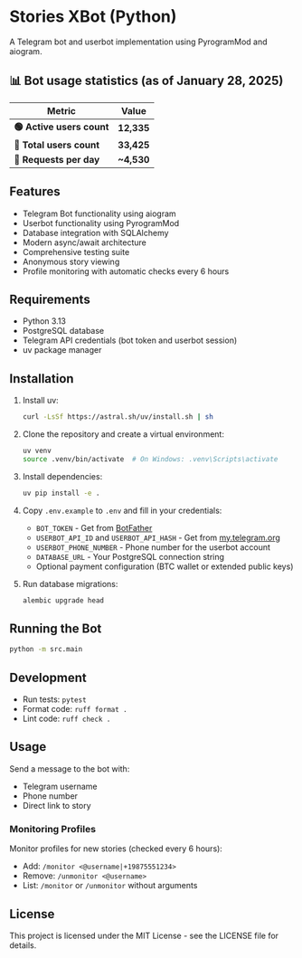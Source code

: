 # Stories XBot (Python)

A Telegram bot and userbot implementation using PyrogramMod and aiogram.

## 📊 Bot usage statistics (as of January 28, 2025)

| Metric                | Value |
|-----------------------|-------|
| **🟢 Active users count** | **12,335** |
| **👤 Total users count**  | **33,425** |
| **🔄 Requests per day**   | **~4,530** |

## Features

- Telegram Bot functionality using aiogram
- Userbot functionality using PyrogramMod
- Database integration with SQLAlchemy
- Modern async/await architecture
- Comprehensive testing suite
- Anonymous story viewing
- Profile monitoring with automatic checks every 6 hours

## Requirements

- Python 3.13
- PostgreSQL database
- Telegram API credentials (bot token and userbot session)
- uv package manager

## Installation

1. Install uv:

   ```bash
   curl -LsSf https://astral.sh/uv/install.sh | sh
   ```

2. Clone the repository and create a virtual environment:

   ```bash
   uv venv
   source .venv/bin/activate  # On Windows: .venv\Scripts\activate
   ```

3. Install dependencies:

   ```bash
   uv pip install -e .
   ```

4. Copy `.env.example` to `.env` and fill in your credentials:
   - `BOT_TOKEN` - Get from [BotFather](https://t.me/BotFather)
   - `USERBOT_API_ID` and `USERBOT_API_HASH` - Get from [my.telegram.org](https://my.telegram.org)
   - `USERBOT_PHONE_NUMBER` - Phone number for the userbot account
   - `DATABASE_URL` - Your PostgreSQL connection string
   - Optional payment configuration (BTC wallet or extended public keys)

5. Run database migrations:

   ```bash
   alembic upgrade head
   ```

## Running the Bot

```bash
python -m src.main
```

## Development

- Run tests: `pytest`
- Format code: `ruff format .`
- Lint code: `ruff check .`

## Usage

Send a message to the bot with:

- Telegram username
- Phone number
- Direct link to story

### Monitoring Profiles

Monitor profiles for new stories (checked every 6 hours):

- Add: `/monitor <@username|+19875551234>`
- Remove: `/unmonitor <@username>`
- List: `/monitor` or `/unmonitor` without arguments

## License

This project is licensed under the MIT License - see the LICENSE file for details.
